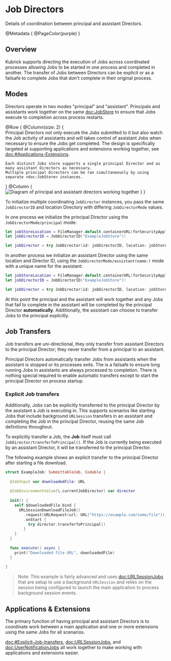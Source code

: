 # Job Directors

Details of coordination between principal and assistant Directors.

@Metadata {
  @PageColor(purple)
}


## Overview

Kubrick supports directing the execution of Jobs across coordinated processes allowing Jobs to be started in one
process and completed in another. The transfer of Jobs between Directors can be explicit or as a failsafe to complete
Jobs that don't complete in their original process.

## Modes

Directors operate in two modes "principal" and "assistant". Principals and assistants work together on the same
<doc:JobStore> to ensure that Jobs execute to completion across process restarts.

@Row {
  @Column(size: 2) {    
    Principal Directors not only execute the Jobs submitted to it but also watch the Job activity of assistants and
    will takes control of assistant Jobs when necessary to ensure the Jobs get completed. The design is specifically
    targeted at supporting applications and extensions working together, see <doc:#Applications-Extensions>.
    
    Each distinct Jobs store supports a single principal Director and as many assistant Directors as necessary.
    Multiple principal Directors can be ran simultaneously by using separate <doc:JobStore> instances.    
  }
  @Column {
    ![Diagram of principal and assistant directors working together](processes)
  }
}

To initialize multiple coordinating ``JobDirector`` instances, you pass the same ``JobDirectorID`` and location
Directory with differing ``JobDirectorMode`` values.

In one process we initialize the principal Director using the ``JobDirectorMode/principal`` mode:

```swift
let jobStoreLocation = FileManager.default.containerURL(forSecurityApplicationGroupIdentifier: "com.example.app")!
let jobDirectorID = JobDirectorID("ExampleJobStore")!

let jobDirector = try JobDirector(id: jobDirectorID, location: jobStoreLocation, mode: .principal)
```

In another process we initialize an assistant Director using the same location and Director
ID, using the ``JobDirectorMode/assistant(name:)`` mode with a unique name for the assistant:

```swift
let jobStoreLocation = FileManager.default.containerURL(forSecurityApplicationGroupIdentifier: "com.example.app")!
let jobDirectorID = JobDirectorID("ExampleJobStore")!

let jobDirector = try JobDirector(id: jobDirectorID, location: jobStoreLocation, mode: .assistant("Assistant1"))
```

At this point the principal and the assistant will work together and any Jobs that fail to complete in the assistant
will be completed by the principal Director **automatically**. Additionally, the assistant can choose to transfer
Jobs to the principal explicitly.


## Job Transfers

Job transfers are uni-directional, they only transfer from assistant Directors to the principal Director; they never
transfer from a principal to an assistant.

Principal Directors automatically transfer Jobs from assistants when the assistant is stopped or its processes exits.
The is a failsafe to ensure long running Jobs in assistants are always processed to completion. There is nothing
special required to enable automatic transfers except to start the principal Director on process startup.

### Explicit Job transfers

Additionally, Jobs can be explicitly transferred to the principal Director by the assistant a Job is executing in. This
supports scenarios like starting Jobs that include background `URLSession` transfers in an assistant and completing
the Job in the principal Director, reusing the same Job definitions throughout.

To explicitly transfer a Job, the **Job** itself must call ``JobDirector/transferToPrincipal()``. If the Job is
currently being executed by an assistant Director, it will be transferred to the principal Director.

The following example shows an explicit transfer to the principal Director after starting a file download.

```swift
struct ExampleJob: SubmittableJob, Codable {
  
  @JobInput var downloadedFile: URL
  
  @JobEnvironmentValue(\.currentJobDirector) var director
  
  init() {
    self.$downloadedFile.bind {
      URLSessionDownloadFileJob()
        .request(URLRequest(url: URL("https://example.com/some/file")))
        .onStart {
          try director.transferToPrincipal()
        }
    }
  }
  
  func execute() async {
    print("Downloaded file URL", downloadedFile)
  }
  
}
```

> Note: This example is fairly advanced and uses <doc:URLSessionJobs> that are setup to use a background `URLSession`
and relies on the session being configured to launch the main application to process background session events. 


## Applications & Extensions

The primary function of having principal and assistant Directors is to coordinate work between a main application and
one or more extensions using the same Jobs for all scenarios. 

<doc:#Explicit-Job-transfers>, <doc:URLSessionJobs>, and <doc:UserNotificationJobs> all work together to make working
with applications and extensions easier. 
